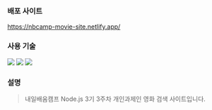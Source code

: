 

### 배포 사이트

<a href="https://nbcamp-movie-site.netlify.app/" target="_blank" style="text-decoration: none;">https://nbcamp-movie-site.netlify.app/</a>

### 사용 기술
<span><img src="https://img.shields.io/badge/html5-E34F26?style=for-the-badge&logo=html5&logoColor=white"></span> <span><img src="https://img.shields.io/badge/css-1572B6?style=for-the-badge&logo=css3&logoColor=white"></span> <span><img src="https://img.shields.io/badge/javascript-F7DF1E?style=for-the-badge&logo=javascript&logoColor=black"></span>

### 설명

> 내일배움캠프 Node.js 3기
> 3주차 개인과제인 영화 검색 사이트입니다.

